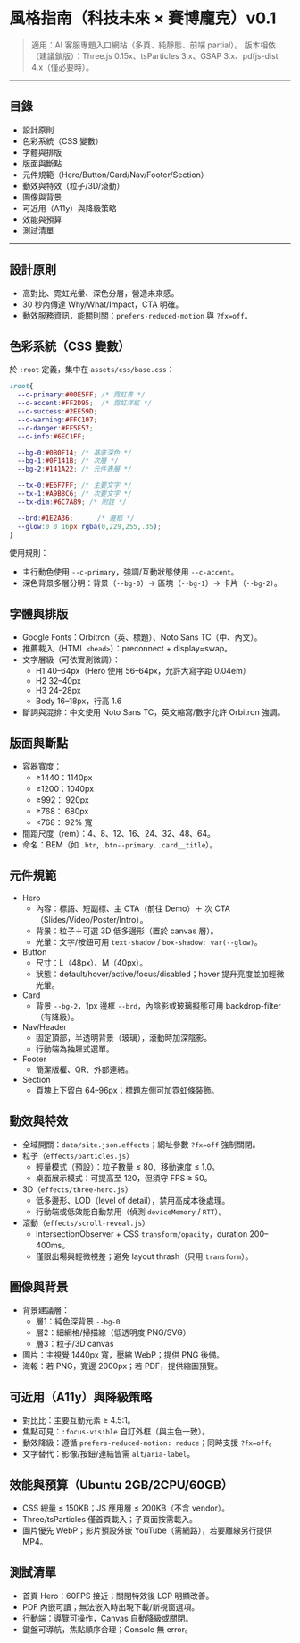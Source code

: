 # 風格指南（科技未來 × 賽博龐克）v0.1

> 適用：AI 客服專題入口網站（多頁、純靜態、前端 partial）。
> 版本相依（建議鎖版）：Three.js 0.15x、tsParticles 3.x、GSAP 3.x、pdfjs-dist 4.x（僅必要時）。

---

## 目錄
- 設計原則
- 色彩系統（CSS 變數）
- 字體與排版
- 版面與斷點
- 元件規範（Hero/Button/Card/Nav/Footer/Section）
- 動效與特效（粒子/3D/滾動）
- 圖像與背景
- 可近用（A11y）與降級策略
- 效能與預算
- 測試清單

---

## 設計原則
- 高對比、霓虹光暈、深色分層，營造未來感。
- 30 秒內傳達 Why/What/Impact，CTA 明確。
- 動效服務資訊，能關則關：`prefers-reduced-motion` 與 `?fx=off`。

## 色彩系統（CSS 變數）
於 `:root` 定義，集中在 `assets/css/base.css`：
```css
:root{
  --c-primary:#00E5FF; /* 霓虹青 */
  --c-accent:#FF2D95;  /* 霓虹洋紅 */
  --c-success:#2EE59D;
  --c-warning:#FFC107;
  --c-danger:#FF5E57;
  --c-info:#6EC1FF;

  --bg-0:#0B0F14; /* 基底深色 */
  --bg-1:#0F141B; /* 次層 */
  --bg-2:#141A22; /* 元件表層 */

  --tx-0:#E6F7FF; /* 主要文字 */
  --tx-1:#A9B8C6; /* 次要文字 */
  --tx-dim:#6C7A89; /* 附註 */

  --brd:#1E2A36;      /* 邊框 */
  --glow:0 0 16px rgba(0,229,255,.35);
}
```
使用規則：
- 主行動色使用 `--c-primary`，強調/互動狀態使用 `--c-accent`。
- 深色背景多層分明：背景（`--bg-0`）→ 區塊（`--bg-1`）→ 卡片（`--bg-2`）。

## 字體與排版
- Google Fonts：Orbitron（英、標題）、Noto Sans TC（中、內文）。
- 推薦載入（HTML `<head>`）：preconnect + display=swap。
- 文字層級（可依實測微調）：
  - H1 40–64px（Hero 使用 56–64px，允許大寫字距 0.04em）
  - H2 32–40px
  - H3 24–28px
  - Body 16–18px，行高 1.6
- 斷詞與混排：中文使用 Noto Sans TC，英文縮寫/數字允許 Orbitron 強調。

## 版面與斷點
- 容器寬度：
  - ≥1440：1140px
  - ≥1200：1040px
  - ≥992：  920px
  - ≥768：  680px
  - <768：  92% 寬
- 間距尺度（rem）：4、8、12、16、24、32、48、64。
- 命名：BEM（如 `.btn`, `.btn--primary`, `.card__title`）。

## 元件規範
- Hero
  - 內容：標語、短副標、主 CTA（前往 Demo）＋ 次 CTA（Slides/Video/Poster/Intro）。
  - 背景：粒子＋可選 3D 低多邊形（置於 canvas 層）。
  - 光暈：文字/按鈕可用 `text-shadow` / `box-shadow: var(--glow)`。
- Button
  - 尺寸：L（48px）、M（40px）。
  - 狀態：default/hover/active/focus/disabled；hover 提升亮度並加輕微光暈。
- Card
  - 背景 `--bg-2`，1px 邊框 `--brd`，內陰影或玻璃擬態可用 backdrop-filter（有降級）。
- Nav/Header
  - 固定頂部，半透明背景（玻璃），滾動時加深陰影。
  - 行動端為抽屜式選單。
- Footer
  - 簡潔版權、QR、外部連結。
- Section
  - 頁塊上下留白 64–96px；標題左側可加霓虹條裝飾。

## 動效與特效
- 全域開關：`data/site.json.effects`；網址參數 `?fx=off` 強制關閉。
- 粒子（`effects/particles.js`）
  - 輕量模式（預設）：粒子數量 ≤ 80、移動速度 ≤ 1.0。
  - 桌面展示模式：可提高至 120，但須守 FPS ≥ 50。
- 3D（`effects/three-hero.js`）
  - 低多邊形、LOD（level of detail），禁用高成本後處理。
  - 行動端或低效能自動禁用（偵測 `deviceMemory` / `RTT`）。
- 滾動（`effects/scroll-reveal.js`）
  - IntersectionObserver + CSS `transform/opacity`，duration 200–400ms。
  - 僅限出場與輕微視差；避免 layout thrash（只用 `transform`）。

## 圖像與背景
- 背景建議層：
  - 層1：純色深背景 `--bg-0`
  - 層2：細網格/掃描線（低透明度 PNG/SVG）
  - 層3：粒子/3D canvas
- 圖片：主視覺 1440px 寬，壓縮 WebP；提供 PNG 後備。
- 海報：若 PNG，寬邊 2000px；若 PDF，提供縮圖預覽。

## 可近用（A11y）與降級策略
- 對比比：主要互動元素 ≥ 4.5:1。
- 焦點可見：`:focus-visible` 自訂外框（與主色一致）。
- 動效降級：遵循 `prefers-reduced-motion: reduce`；同時支援 `?fx=off`。
- 文字替代：影像/按鈕/連結皆需 `alt`/`aria-label`。

## 效能與預算（Ubuntu 2GB/2CPU/60GB）
- CSS 總量 ≤ 150KB；JS 應用層 ≤ 200KB（不含 vendor）。
- Three/tsParticles 僅首頁載入；子頁面按需載入。
- 圖片優先 WebP；影片預設外嵌 YouTube（需網路），若要離線另行提供 MP4。

## 測試清單
- 首頁 Hero：60FPS 接近；關閉特效後 LCP 明顯改善。
- PDF 內嵌可讀；無法嵌入時出現下載/新視窗選項。
- 行動端：導覽可操作，Canvas 自動降級或關閉。
- 鍵盤可導航，焦點順序合理；Console 無 error。

